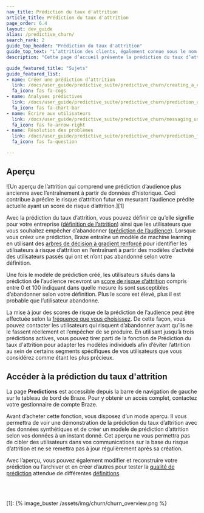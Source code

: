 ```yaml
---
nav_title: Prédiction du taux d'attrition
article_title: Prédiction du taux d'attrition
page_order: 6.4
layout: dev_guide
alias: /predictive_churn/
search_rank: 2
guide_top_header: "Prédiction du taux d'attrition"
guide_top_text: "L’attrition des clients, également connue sous le nom de rotation de la clientèle ou perte de clients, est l’un des indicateurs les plus importants à envisager pour les entreprises en croissance. Disposer des bons outils pour traiter l’attrition est essentiel pour minimiser les pertes et maximiser la rétention client. Pour obtenir l’avantage sur ces utilisateurs susceptibles d’abandonner, Braze propose la prédiction du taux d'attrition, offrant une approche proactive pour minimiser l’attrition future."
description: "Cette page d’accueil présente la prédiction du taux d’attrition : un outil qui vous permet de définir ce que signifie le taux d’attrition pour votre entreprise ainsi que les utilisateurs que vous souhaitez empêcher de se désabonner."

guide_featured_title: "Sujets"
guide_featured_list:
- name: Créer une prédiction d’attrition
  link: /docs/user_guide/predictive_suite/predictive_churn/creating_a_churn_prediction/
  fa_icon: fas fa-cogs
- name: Analyses prédictives
  link: /docs/user_guide/predictive_suite/predictive_churn/prediction_analytics/
  fa_icon: fas fa-chart-bar
- name: Écrire aux utilisateurs
  link: /docs/user_guide/predictive_suite/predictive_churn/messaging_users/
  fa_icon: fas fa-arrow-right
- name: Résolution des problèmes
  link: /docs/user_guide/predictive_suite/predictive_churn/prediction_faq/
  fa_icon: fas fa-question

---
```


## Aperçu

![Un aperçu de l’attrition qui comprend une prédiction d’audience plus ancienne avec l’entraînement à partir de données d’historique. Ceci contribue à prédire le risque d’attrition futur en mesurant l’audience prédite actuelle ayant un score de risque d’attrition.][1]

Avec la prédiction du taux d’attrition, vous pouvez définir ce qu’elle signifie pour votre entreprise ([définition de l’attrition]({{site.baseurl}}/user_guide/predictive_suite/predictive_churn/creating_a_churn_prediction/#step-2-define-churn)) ainsi que les utilisateurs que vous souhaitez empêcher d’abandonner ([prédiction de l’audience]({{site.baseurl}}/user_guide/predictive_suite/predictive_churn/creating_a_churn_prediction/#step-3-filter-your-prediction-audience)). Lorsque vous créez une prédiction, Braze entraîne un modèle de machine learning en utilisant des [arbres de décision à gradient renforcé](https://en.wikipedia.org/wiki/Gradient_boosting) pour identifier les utilisateurs à risque d’attrition en l’entraînant à partir des modèles d’activité des utilisateurs passés qui ont et n’ont pas abandonné selon votre définition.

Une fois le modèle de prédiction créé, les utilisateurs situés dans la prédiction de l’audience recevront un [score de risque d’attrition]({{site.baseurl}}/user_guide/predictive_suite/predictive_churn/prediction_analytics/#churn_score) compris entre 0 et 100 indiquant dans quelle mesure ils sont susceptibles d’abandonner selon votre définition. Plus le score est élevé, plus il est probable que l’utilisateur abandonne. 

La mise à jour des scores de risque de la prédiction de l’audience peut être effectuée selon la [fréquence que vous choisissez]({{site.baseurl}}/user_guide/predictive_suite/predictive_churn/creating_a_churn_prediction/#step-4-choose-the-update-frequency-for-churn-predictions). De cette façon, vous pouvez contacter les utilisateurs qui risquent d’abandonner avant qu’ils ne le fassent réellement et l’empêcher de se produire. En utilisant jusqu’à trois prédictions actives, vous pouvez tirer parti de la fonction de Prédiction du taux d'attrition pour adapter les modèles individuels afin d’éviter l’attrition au sein de certains segments spécifiques de vos utilisateurs que vous considérez comme étant les plus précieux.

## Accéder à la prédiction du taux d'attrition

La page **Predictions** est accessible depuis la barre de navigation de gauche sur le tableau de bord de Braze. Pour y obtenir un accès complet, contactez votre gestionnaire de compte Braze. 

Avant d’acheter cette fonction, vous disposez d’un mode aperçu. Il vous permettra de voir une démonstration de la prédiction du taux d’attrition avec des données synthétiques et de créer un modèle de prédiction d’attrition selon vos données à un instant donné. Cet aperçu ne vous permettra pas de cibler des utilisateurs dans vos communications sur la base du risque d’attrition et ne se remettra pas à jour régulièrement après sa création.

Avec l’aperçu, vous pouvez également modifier et reconstruire votre prédiction ou l’archiver et en créer d’autres pour tester la [qualité de prédiction]({{site.baseurl}}/user_guide/predictive_suite/predictive_churn/prediction_analytics/prediction_quality/) attendue de différentes [définitions]({{site.baseurl}}/user_guide/predictive_suite/predictive_churn/creating_a_churn_prediction/#step-2-define-churn).

<br><br>

[1]: {% image_buster /assets/img/churn/churn_overview.png %}
